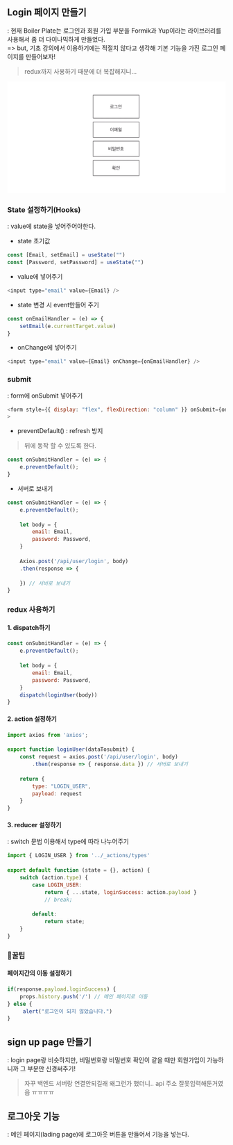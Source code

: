 ## Login 페이지 만들기
: 현재 Boiler Plate는 로그인과 회원 가입 부분을 Formik과 Yup이라는 라이브러리를 사용해서 좀 더 다이나믹하게 만들었다.\
=> but, 기초 강의에서 이용하기에는 적절치 않다고 생각해 기본 기능을 가진 로그인 페이지를 만들어보자!
> redux까지 사용하기 때문에 더 복잡해지니...

<img src='/img/login.PNG'>

### State 설정하기(Hooks)
: value에 state을 넣어주어야한다.
- state 초기값
``` js
const [Email, setEmail] = useState("")
const [Password, setPassword] = useState("")
```
- value에 넣어주기
``` js
<input type="email" value={Email} />
```
- state 변경 시 event만들어 주기
``` js
const onEmailHandler = (e) => {
    setEmail(e.currentTarget.value)
}
```
- onChange에 넣어주기
``` js
<input type="email" value={Email} onChange={onEmailHandler} />
```

### submit
: form에 onSubmit 넣어주기
``` js
<form style={{ display: "flex", flexDirection: "column" }} onSubmit={onSubmitHandler}
>
```
- preventDefault()
: refresh 방지
> 뒤에 동작 할 수 있도록 한다.
``` js
const onSubmitHandler = (e) => {
    e.preventDefault();
}
```
- 서버로 보내기
``` js
const onSubmitHandler = (e) => {
    e.preventDefault();
        
    let body = {
        email: Email,
        password: Password,
    }

    Axios.post('/api/user/login', body)
    .then(response => {

    }) // 서버로 보내기
}
```

### redux 사용하기
#### 1. dispatch하기
``` js
const onSubmitHandler = (e) => {
    e.preventDefault();
    
    let body = {
        email: Email,
        password: Password,
    }
    dispatch(loginUser(body))
}
```
#### 2. action 설정하기
``` js
import axios from 'axios';

export function loginUser(dataTosubmit) {
    const request = axios.post('/api/user/login', body)
        .then(response => { response.data }) // 서버로 보내기

    return {
        type: "LOGIN_USER",
        payload: request
    }
}
```
#### 3. reducer 설정하기
: switch 문법 이용해서 type에 따라 나누어주기
``` js
import { LOGIN_USER } from '../_actions/types'

export default function (state = {}, action) {
    switch (action.type) {
        case LOGIN_USER:
            return { ...state, loginSuccess: action.payload }
            // break;
    
        default:
            return state;
    }
}
```

### 🍯꿀팁
#### 페이지간의 이동 설정하기
``` js
if(response.payload.loginSuccess) {
    props.history.push('/') // 메인 페이지로 이동
} else {
     alert("로그인이 되지 않았습니다.")
}
```            

## sign up page 만들기
: login page랑 비슷하지만, 비밀번호랑 비밀번호 확인이 같을 때만 회원가입이 가능하니까 그 부분만 신경써주기!
> 자꾸 백엔드 서버랑 연결안되길래 왜그런가 했더니.. api 주소 잘못입력해둔거였음 ㅠㅠㅠㅠ

## 로그아웃 기능
: 메인 페이지(lading page)에 로그아웃 버튼을 만들어서 기능을 넣는다.